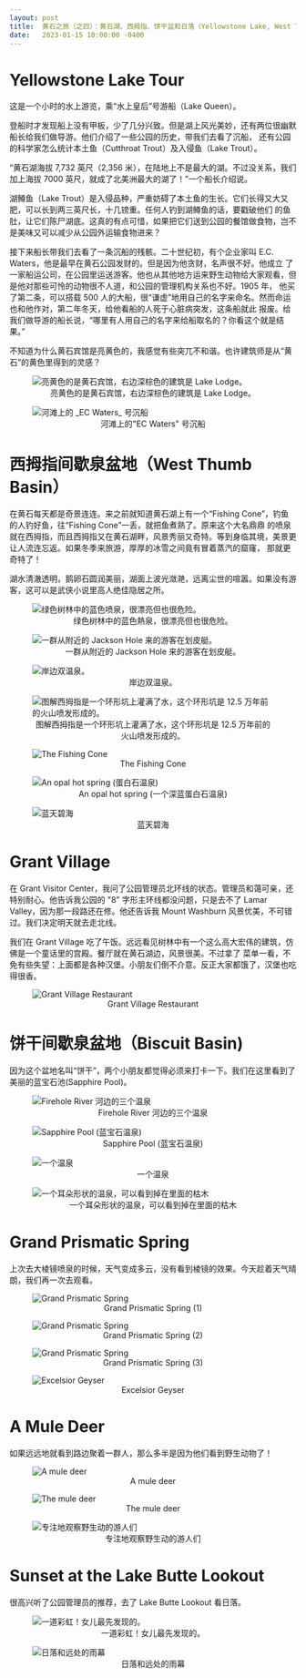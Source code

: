 ```yaml
---
layout: post
title:  黄石之旅（之四）：黄石湖、西拇指、饼干盆和日落（Yellowstone Lake, West Thumb Basin, Biscuit Basin and Sunset at Lake Butte Outlook）
date:   2023-01-15 10:00:00 -0400
---
```


# Yellowstone Lake Tour

这是一个小时的水上游览，乘“水上皇后”号游船（Lake Queen）。

登船时才发现船上没有甲板，少了几分兴致。但是湖上风光美妙，还有两位很幽默船长给我们做导游。他们介绍了一些公园的历史，带我们去看了沉船，
还有公园的科学家怎么统计本土鱼（Cutthroat Trout）及入侵鱼（Lake Trout）。

“黄石湖海拔 7,732 英尺（2,356 米），在陆地上不是最大的湖。不过没关系，我们加上海拔 7000 英尺，就成了北美洲最大的湖了！”一个船长介绍说。

湖鳟鱼（Lake Trout）是入侵品种，严重妨碍了本土鱼的生长。它们长得又大又肥，可以长到两三英尺长，十几镑重。任何人钓到湖鳟鱼的话，要戳破他们
的鱼肚，让它们陈尸湖底。这真的有点可惜，如果把它们送到公园的餐馆做食物，岂不是美味又可以减少从公园外运输食物进来？

接下来船长带我们去看了一条沉船的残骸。二十世纪初，有个企业家叫 E.C. Waters，他是最早在黄石公园发财的。但是因为他贪财，名声很不好。他成立
了一家船运公司，在公园里运送游客。他也从其他地方运来野生动物给大家观看，但是他对那些可怜的动物很不人道，和公园的管理机构关系也不好。1905 年，
他买了第二条，可以搭载 500 人的大船，很“谦虚”地用自己的名字来命名。然而命运也和他作对，第二年冬天，给他看船的人死于心脏病突发，这条船就此
报废。给我们做导游的船长说，“哪里有人用自己的名字来给船取名的？你看这个就是结果。”

不知道为什么黄石宾馆是亮黄色的，我感觉有些突兀不和谐。也许建筑师是从“黄石”的黄色里得到的灵感？

<figure>
  <img src="../../../assets/images/Yellowstone-Day4/Lake-view-01.jpg" alt="亮黄色的是黄石宾馆，右边深棕色的建筑是 Lake Lodge。"/>
  <center><figcaption>亮黄色的是黄石宾馆，右边深棕色的建筑是 Lake Lodge。</figcaption></center>
</figure>

<figure>
  <img src="../../../assets/images/Yellowstone-Day4/Lake-view-shipwreck.jpg" alt="河滩上的 _EC Waters_ 号沉船"/>
  <center><figcaption>河滩上的"EC Waters" 号沉船</figcaption></center>
</figure>

# 西拇指间歇泉盆地（West Thumb Basin）

在黄石每天都是奇景连连。来之前就知道黄石湖上有一个“Fishing Cone”，钓鱼的人钓好鱼，往“Fishing Cone”一丢，就把鱼煮熟了。原来这个大名鼎鼎
的喷泉就在西拇指，而且西拇指又在黄石湖畔，风景秀丽又奇特。等到身临其境，美景更让人流连忘返。如果冬季来旅游，厚厚的冰雪之间竟有冒着蒸汽的窟窿，
那就更奇特了！

湖水清澈透明，鹅卵石圆润美丽，湖面上波光潋滟，远离尘世的喧嚣。如果没有游客，这可以是武侠小说里高人绝佳隐居之所。

<figure>
  <img src="../../../assets/images/Yellowstone-Day4/West-thumb-hot-springs.jpg" alt="绿色树林中的蓝色喷泉，很漂亮但也很危险。"/>
  <center><figcaption>绿色树林中的蓝色熱泉，很漂亮但也很危险。</figcaption></center>
</figure>

<figure>
  <img src="../../../assets/images/Yellowstone-Day4/West-thumb-kayaking.jpg" alt="一群从附近的 Jackson Hole 来的游客在划皮艇。"/>
  <center><figcaption>一群从附近的 Jackson Hole 来的游客在划皮艇。</figcaption></center>
</figure>

<figure>
  <img src="../../../assets/images/Yellowstone-Day4/West-thumb-double-cones.jpg" alt="岸边双温泉。"/>
  <center><figcaption>岸边双温泉。</figcaption></center>
</figure>

<figure>
  <img src="../../../assets/images/Yellowstone-Day4/West-thumb-exploded-bay.jpg" alt="图解西拇指是一个环形坑上灌满了水，这个环形坑是 12.5 万年前的火山喷发形成的。"/>
  <center><figcaption>图解西拇指是一个环形坑上灌满了水，这个环形坑是 12.5 万年前的火山喷发形成的。</figcaption></center>
</figure>

<figure>
  <img src="../../../assets/images/Yellowstone-Day4/West-thumb-fishing-cone.jpg" alt="The Fishing Cone"/>
  <center><figcaption>The Fishing Cone</figcaption></center>
</figure>

<figure>
  <img src="../../../assets/images/Yellowstone-Day4/West-thumb-opal-hot-spring.jpg" alt="An opal hot spring (蛋白石温泉)"/>
  <center><figcaption>An opal hot spring (一个深蓝蛋白石温泉)</figcaption></center>
</figure>

<figure>
  <img src="../../../assets/images/Yellowstone-Day4/Lake-view-02.jpg" alt="蓝天碧海"/>
  <center><figcaption>蓝天碧海</figcaption></center>
</figure>


# Grant Village

在 Grant Visitor Center，我问了公园管理员北环线的状态。管理员和蔼可亲，还特别耐心。他告诉我公园的 "8" 字形主环线都没问题，只是去不了
Lamar Valley，因为那一段路还在修。他还告诉我 Mount Washburn 风景优美，不可错过。我们决定明天就去走北线。

我们在 Grant Village 吃了午饭。远远看见树林中有一个这么高大宏伟的建筑，仿佛是一个童话里的宫殿。餐厅就在黄石湖边，风景很美。不过拿了
菜单一看，不免有些失望：上面都是各种汉堡。小朋友们倒不介意。反正大家都饿了，汉堡也吃得很香。

<figure>
  <img src="../../../assets/images/Yellowstone-Day4/Grant-Village-Restaurant.jpg" alt="Grant Village Restaurant"/>
  <center><figcaption>Grant Village Restaurant</figcaption></center>
</figure>


# 饼干间歇泉盆地（Biscuit Basin)

因为这个盆地名叫“饼干”，两个小朋友都觉得必须来打卡一下。我们在这里看到了美丽的蓝宝石池(Sapphire Pool)。

<figure>
  <img src="../../../assets/images/Yellowstone-Day4/Biscuit-basin-triple-opals.jpg" alt="Firehole River 河边的三个温泉"/>
  <center><figcaption>Firehole River 河边的三个温泉</figcaption></center>
</figure>

<figure>
  <img src="../../../assets/images/Yellowstone-Day4/West-thumb-Sapphire-Pool.jpg" alt="Sapphire Pool (蓝宝石温泉)"/>
  <center><figcaption>Sapphire Pool (蓝宝石温泉)</figcaption></center>
</figure>

<figure>
  <img src="../../../assets/images/Yellowstone-Day4/West-thumb-Indigo-spring.jpg" alt="一个温泉"/>
  <center><figcaption>一个温泉</figcaption></center>
</figure>

<figure>
  <img src="../../../assets/images/Yellowstone-Day4/West-thumb-ear-spring.jpg" alt="一个耳朵形状的温泉，可以看到掉在里面的枯木"/>
  <center><figcaption>一个耳朵形状的温泉，可以看到掉在里面的枯木</figcaption></center>
</figure>


# Grand Prismatic Spring

上次去大棱镜喷泉的时候，天气变成多云，没有看到棱镜的效果。今天趁着天气晴朗，我们再一次去观看。

<figure>
  <img src="../../../assets/images/Yellowstone-Day4/Grand-Prismatic-Spring-01.jpg" alt="Grand Prismatic Spring"/>
  <center><figcaption>Grand Prismatic Spring (1)</figcaption></center>
</figure>

<figure>
  <img src="../../../assets/images/Yellowstone-Day4/Grand-Prismatic-Spring-02.jpg" alt="Grand Prismatic Spring"/>
  <center><figcaption>Grand Prismatic Spring (2)</figcaption></center>
</figure>

<figure>
  <img src="../../../assets/images/Yellowstone-Day4/Grand-Prismatic-Spring-03.jpg" alt="Grand Prismatic Spring"/>
  <center><figcaption>Grand Prismatic Spring (3)</figcaption></center>
</figure>

<figure>
  <img src="../../../assets/images/Yellowstone-Day4/Excelsior-Geyser.jpg" alt="Excelsior Geyser"/>
  <center><figcaption>Excelsior Geyser</figcaption></center>
</figure>

# A Mule Deer

如果远远地就看到路边聚着一群人，那么多半是因为他们看到野生动物了！

<figure>
  <img src="../../../assets/images/Yellowstone-Day4/Mule-deer-01.jpg" alt="A mule deer"/>
  <center><figcaption>A mule deer</figcaption></center>
</figure>

<figure>
  <img src="../../../assets/images/Yellowstone-Day4/Mule-deer-02.jpg" alt="The mule deer"/>
  <center><figcaption>The mule deer</figcaption></center>
</figure>

<figure>
  <img src="../../../assets/images/Yellowstone-Day4/Mule-deer-watchers.jpg" alt="专注地观察野生动的游人们"/>
  <center><figcaption>专注地观察野生动的游人们</figcaption></center>
</figure>

# Sunset at the Lake Butte Lookout

很高兴听了公园管理员的推荐，去了 Lake Butte Lookout 看日落。

<figure>
  <img src="../../../assets/images/Yellowstone-Day4/Rainbow.jpg" alt="一道彩虹！女儿最先发现的。"/>
  <center><figcaption>一道彩虹！女儿最先发现的。</figcaption></center>
</figure>

<figure>
  <img src="../../../assets/images/Yellowstone-Day4/Sunset-at-Lake-Butte.jpg" alt="日落和远处的雨幕"/>
  <center><figcaption>日落和远处的雨幕</figcaption></center>
</figure>
